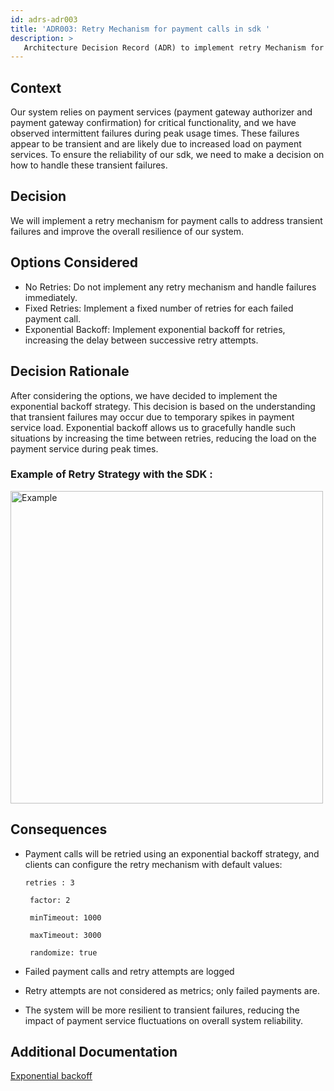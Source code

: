 ```yaml
---
id: adrs-adr003
title: 'ADR003: Retry Mechanism for payment calls in sdk '
description: >
   Architecture Decision Record (ADR) to implement retry Mechanism for payment calls in sdk
---
```

## Context
Our system relies on payment services (payment gateway authorizer and payment gateway confirmation) for critical functionality, and we have observed intermittent failures during peak usage times. These failures appear to be transient and are likely due to increased load on payment services. To ensure the reliability of our sdk, we need to make a decision on how to handle these transient failures.

## Decision
We will implement a retry mechanism for payment calls to address transient failures and improve the overall resilience of our system.

## Options Considered
* No Retries: Do not implement any retry mechanism and handle failures immediately.
* Fixed Retries: Implement a fixed number of retries for each failed payment call.
* Exponential Backoff: Implement exponential backoff for retries, increasing the delay between successive retry attempts.
  
##  Decision Rationale
After considering the options, we have decided to implement the exponential backoff strategy. This decision is based on the understanding that transient failures may occur due to temporary spikes in payment service load. Exponential backoff allows us to gracefully handle such situations by increasing the time between retries, reducing the load on the payment service during peak times.

### Example of Retry Strategy with the SDK :
<img src="https://github.com/pns-si5-al-course/al-newbank-23-24-al-23-24-b-v5/blob/main/adr/images/retry.png" width="500" height="500" alt="Example">

## Consequences
* Payment calls will be retried using an exponential backoff strategy, and clients can configure the retry mechanism with default values:

     `retries : 3`
  
     ` factor: 2`

     ` minTimeout: 1000`
  
     ` maxTimeout: 3000`
  
     ` randomize: true`

* Failed payment calls and retry attempts are logged
* Retry attempts are not considered as metrics; only failed payments are. 
* The system will be more resilient to transient failures, reducing the impact of payment service fluctuations on overall system reliability.
  
## Additional Documentation
[Exponential backoff](https://advancedweb.hu/how-to-implement-an-exponential-backoff-retry-strategy-in-javascript/)
